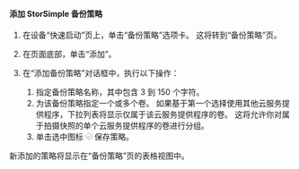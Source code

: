 
<!--author=alkohli last changed: 9/11/15-->

#### <a name="to-add-a-storsimple-backup-policy"></a>添加 StorSimple 备份策略
1. 在设备“快速启动”页上，单击“备份策略”选项卡。 这将转到“备份策略”页。
2. 在页面底部，单击“添加”。
3. 在“添加备份策略”对话框中，执行以下操作：
   
   1. 指定备份策略名称，其中包含 3 到 150 个字符。
   2. 为该备份策略指定一个或多个卷。 如果基于第一个选择使用其他云服务提供程序，下拉列表将显示仅属于该云服务提供程序的卷。 这将允许你对属于拍摄快照的单个云服务提供程序的卷进行分组。
   3. 单击选中图标  ![选中图标](./media/storsimple-add-backup-policy/HCS_CheckIcon-include.png) 保存策略。

新添加的策略将显示在“备份策略”页的表格视图中。


